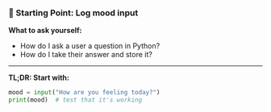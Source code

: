 ### 🧠 Starting Point: Log mood input

**What to ask yourself:**
- How do I ask a user a question in Python?
- How do I take their answer and store it?

---

**TL;DR: Start with:**

```python
mood = input("How are you feeling today?")
print(mood)  # test that it's working
